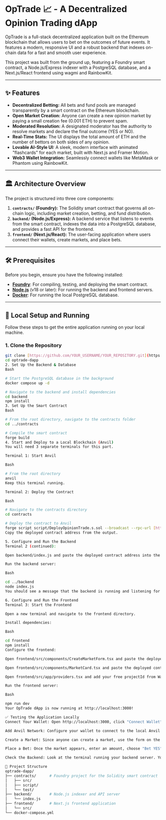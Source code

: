 # OpTrade 📈 - A Decentralized Opinion Trading dApp

OpTrade is a full-stack decentralized application built on the Ethereum blockchain that allows users to bet on the outcomes of future events. It features a modern, responsive UI and a robust backend that indexes on-chain data for a fast and smooth user experience.

This project was built from the ground up, featuring a Foundry smart contract, a Node.js/Express indexer with a PostgreSQL database, and a Next.js/React frontend using wagmi and RainbowKit.

---

## ✨ Features

-   **Decentralized Betting:** All bets and fund pools are managed transparently by a smart contract on the Ethereum blockchain.
-   **Open Market Creation:** Anyone can create a new opinion market by paying a small creation fee (0.001 ETH) to prevent spam.
-   **Moderated Resolution:** A designated moderator has the authority to resolve markets and declare the final outcome (YES or NO).
-   **Real-Time Stats:** The UI displays the total amount of ETH and the number of bettors on both sides of any opinion.
-   **Lovable AI-Style UI:** A sleek, modern interface with animated "flashcards" for each market, built with Next.js and Framer Motion.
-   **Web3 Wallet Integration:** Seamlessly connect wallets like MetaMask or Phantom using RainbowKit.

---

## 🏛️ Architecture Overview

The project is structured into three core components:

1.  **`contracts/` (Foundry):** The Solidity smart contract that governs all on-chain logic, including market creation, betting, and fund distribution.
2.  **`backend/` (Node.js/Express):** A backend service that listens to events from the smart contract, indexes the data into a PostgreSQL database, and provides a fast API for the frontend.
3.  **`frontend/` (Next.js/React):** The user-facing application where users connect their wallets, create markets, and place bets.



---

## 🛠️ Prerequisites

Before you begin, ensure you have the following installed:
-   [**Foundry**](https://getfoundry.sh/): For compiling, testing, and deploying the smart contract.
-   [**Node.js**](https://nodejs.org/en/) (v18 or later): For running the backend and frontend servers.
-   [**Docker**](https://www.docker.com/products/docker-desktop/): For running the local PostgreSQL database.

---

## 🚀 Local Setup and Running

Follow these steps to get the entire application running on your local machine.

### 1. Clone the Repository
```bash
git clone [https://github.com/YOUR_USERNAME/YOUR_REPOSITORY.git](https://github.com/YOUR_USERNAME/YOUR_REPOSITORY.git)
cd optrade-dapp
2. Set Up the Backend & Database
Bash

# Start the PostgreSQL database in the background
docker compose up -d

# Navigate to the backend and install dependencies
cd backend
npm install
3. Set Up the Smart Contract
Bash

# From the root directory, navigate to the contracts folder
cd ../contracts

# Compile the smart contract
forge build
4. Start and Deploy to a Local Blockchain (Anvil)
You will need 3 separate terminals for this part.

Terminal 1: Start Anvil

Bash

# From the root directory
anvil
Keep this terminal running.

Terminal 2: Deploy the Contract

Bash

# Navigate to the contracts directory
cd contracts

# Deploy the contract to Anvil
forge script script/DeployOpinionTrade.s.sol --broadcast --rpc-url [http://127.0.0.1:8545](http://127.0.0.1:8545)
Copy the deployed contract address from the output.

5. Configure and Run the Backend
Terminal 2 (continued):

Open backend/index.js and paste the deployed contract address into the CONTRACT_ADDRESS variable.

Run the backend server:

Bash

cd ../backend
node index.js
You should see a message that the backend is running and listening for events.

6. Configure and Run the Frontend
Terminal 3: Start the Frontend

Open a new terminal and navigate to the frontend directory.

Install dependencies:

Bash

cd frontend
npm install
Configure the frontend:

Open frontend/src/components/CreateMarketForm.tsx and paste the deployed contract address.

Open frontend/src/components/MarketCard.tsx and paste the deployed contract address.

Open frontend/src/app/providers.tsx and add your free projectId from WalletConnect Cloud.

Run the frontend server:

Bash

npm run dev
Your OpTrade dApp is now running at http://localhost:3000!

✅ Testing the Application Locally
Connect Your Wallet: Open http://localhost:3000, click "Connect Wallet", and connect MetaMask or another browser wallet.

Add Anvil Network: Configure your wallet to connect to the local Anvil network (RPC URL: http://127.0.0.1:8545, Chain ID: 31337). Anvil provides a list of private keys with test ETH; import one into your wallet.

Create a Market: Since anyone can create a market, use the form on the UI. Type a question (e.g., "Will it rain in Guwahati tomorrow?") and click "Create Market". Confirm the transaction in your wallet (this will cost 0.001 fake ETH).

Place a Bet: Once the market appears, enter an amount, choose "Bet YES" or "Bet NO", and confirm the transaction.

Check the Backend: Look at the terminal running your backend server. You will see logs for Event: Market Created and Event: Bet Placed as you perform these actions.

📁 Project Structure
optrade-dapp/
├── contracts/      # Foundry project for the Solidity smart contract
│   ├── src/
│   ├── script/
│   └── test/
├── backend/        # Node.js indexer and API server
│   └── index.js
├── frontend/       # Next.js frontend application
│   └── src/
└── docker-compose.yml